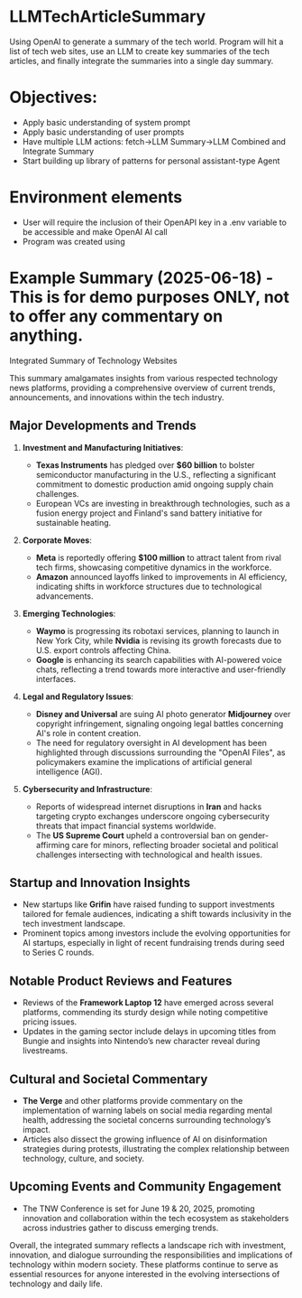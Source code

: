 # LLMTechArticleSummary
Using OpenAI to generate a summary of the tech world.  Program will hit a list of tech web sites, use an LLM to create key summaries of the tech articles, and finally integrate the summaries into a single day summary.

# Objectives:
* Apply basic understanding of system prompt
* Apply basic understanding of user prompts
* Have multiple LLM actions: fetch->LLM Summary->LLM Combined and Integrate Summary
* Start building up library of patterns for personal assistant-type Agent

# Environment elements
* User will require the inclusion of their OpenAPI key in a .env variable to be accessible and make OpenAI AI call
* Program was created using 

# Example Summary (2025-06-18) - This is for demo purposes ONLY, not to offer any commentary on anything. 
 Integrated Summary of Technology Websites

This summary amalgamates insights from various respected technology news platforms, providing a comprehensive overview of current trends, announcements, and innovations within the tech industry.

## Major Developments and Trends

1. **Investment and Manufacturing Initiatives**:
   - **Texas Instruments** has pledged over **$60 billion** to bolster semiconductor manufacturing in the U.S., reflecting a significant commitment to domestic production amid ongoing supply chain challenges.
   - European VCs are investing in breakthrough technologies, such as a fusion energy project and Finland's sand battery initiative for sustainable heating.

2. **Corporate Moves**:
   - **Meta** is reportedly offering **$100 million** to attract talent from rival tech firms, showcasing competitive dynamics in the workforce.
   - **Amazon** announced layoffs linked to improvements in AI efficiency, indicating shifts in workforce structures due to technological advancements.

3. **Emerging Technologies**:
   - **Waymo** is progressing its robotaxi services, planning to launch in New York City, while **Nvidia** is revising its growth forecasts due to U.S. export controls affecting China.
   - **Google** is enhancing its search capabilities with AI-powered voice chats, reflecting a trend towards more interactive and user-friendly interfaces.

4. **Legal and Regulatory Issues**:
   - **Disney and Universal** are suing AI photo generator **Midjourney** over copyright infringement, signaling ongoing legal battles concerning AI's role in content creation.
   - The need for regulatory oversight in AI development has been highlighted through discussions surrounding the "OpenAI Files", as policymakers examine the implications of artificial general intelligence (AGI).

5. **Cybersecurity and Infrastructure**:
   - Reports of widespread internet disruptions in **Iran** and hacks targeting crypto exchanges underscore ongoing cybersecurity threats that impact financial systems worldwide.
   - The **US Supreme Court** upheld a controversial ban on gender-affirming care for minors, reflecting broader societal and political challenges intersecting with technological and health issues.

## Startup and Innovation Insights

- New startups like **Grifin** have raised funding to support investments tailored for female audiences, indicating a shift towards inclusivity in the tech investment landscape.
- Prominent topics among investors include the evolving opportunities for AI startups, especially in light of recent fundraising trends during seed to Series C rounds.

## Notable Product Reviews and Features

- Reviews of the **Framework Laptop 12** have emerged across several platforms, commending its sturdy design while noting competitive pricing issues.
- Updates in the gaming sector include delays in upcoming titles from Bungie and insights into Nintendo’s new character reveal during livestreams.

## Cultural and Societal Commentary

- **The Verge** and other platforms provide commentary on the implementation of warning labels on social media regarding mental health, addressing the societal concerns surrounding technology’s impact.
- Articles also dissect the growing influence of AI on disinformation strategies during protests, illustrating the complex relationship between technology, culture, and society.

## Upcoming Events and Community Engagement

- The TNW Conference is set for June 19 & 20, 2025, promoting innovation and collaboration within the tech ecosystem as stakeholders across industries gather to discuss emerging trends.

Overall, the integrated summary reflects a landscape rich with investment, innovation, and dialogue surrounding the responsibilities and implications of technology within modern society. These platforms continue to serve as essential resources for anyone interested in the evolving intersections of technology and daily life.
